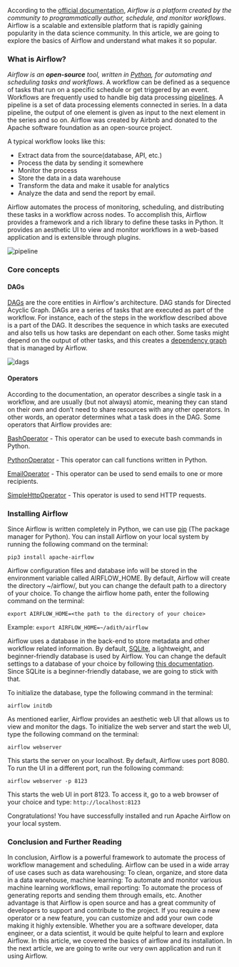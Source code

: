 
According to the [official documentation](https://airflow.apache.org/), *Airflow is a platform created by the community to programmatically author, schedule, and monitor workflows*. Airflow is a scalable and extensible platform that is rapidly gaining popularity in the data science community. In this article, we are going to explore the basics of Airflow and understand what makes it so popular. 

### What is Airflow?

*Airflow is an **open-source** tool, written in [Python](https://www.python.org), for automating and scheduling tasks and workflows*. A workflow can be defined as a sequence of tasks that run on a specific schedule or get triggered by an event. Workflows are frequently used to handle big data processing [pipelines](https://www.alooma.com/blog/what-is-a-data-pipeline). A pipeline is a set of data processing elements connected in series. In a data pipeline, the output of one element is given as input to the next element in the series and so on. Airflow was created by Airbnb and donated to the Apache software foundation as an open-source project. 


A typical workflow looks like this: 
<ul>
<li>Extract data from the source(database, API, etc.)</li>
<li>Process the data by sending it somewhere</li>
<li>Monitor the process</li>
<li>Store the data in a data warehouse</li>
<li>Transform the data and make it usable for analytics</li>
<li>Analyze the data and send the report by email.</li>
</ul>

Airflow automates the process of monitoring, scheduling, and distributing these tasks in a workflow across nodes. To accomplish this, Airflow provides a framework and a rich library to define these tasks in Python. It provides an aesthetic UI to view and monitor workflows in a web-based application and is extensible through plugins. 

![pipeline](/engineering-education/introduction-to-airflow/pipelines.png)

### Core concepts

#### DAGs

[DAGs](https://en.wikipedia.org/wiki/Directed_acyclic_graph) are the core entities in Airflow's architecture. DAG stands for Directed Acyclic Graph. DAGs are a series of tasks that are executed as part of the workflow. For instance, each of the steps in the workflow described above is a part of the DAG. It describes the sequence in which tasks are executed and also tells us how tasks are dependant on each other. Some tasks might depend on the output of other tasks, and this creates a [dependency graph](https://en.wikipedia.org/wiki/Dependency_graph) that is managed by Airflow.  

![dags](/engineering-education/introduction-to-airflow/dag.png)

#### Operators

According to the documentation, an operator describes a single task in a workflow, and are usually (but not always) atomic, meaning they can stand on their own and don’t need to share resources with any other operators. In other words, an operator determines what a task does in the DAG. Some operators that Airflow provides are:

[BashOperator](https://airflow.apache.org/docs/stable/_api/airflow/operators/bash_operator/index.html#airflow.operators.bash_operator.BashOperator) - This operator can be used to execute bash commands in Python.

[PythonOperator](https://airflow.apache.org/docs/stable/_api/airflow/operators/python_operator/index.html#airflow.operators.python_operator.PythonOperator) - This operator can call functions written in Python.

[EmailOperator](https://airflow.apache.org/docs/stable/_api/airflow/operators/email_operator/index.html#airflow.operators.email_operator.EmailOperator) - This operator can be used to send emails to one or more recipients. 

[SimpleHttpOperator](https://airflow.apache.org/docs/stable/_api/airflow/operators/http_operator/index.html#airflow.operators.http_operator.SimpleHttpOperator) - This operator is used to send HTTP requests. 

### Installing Airflow

Since Airflow is written completely in Python, we can use [pip](https://pip.pypa.io/en/stable/) (The package manager for Python). You can install Airflow on your local system by running the following command on the terminal:

`pip3 install apache-airflow`

Airflow configuration files and database info will be stored in the environment variable called AIRFLOW_HOME. By default, Airflow will create the directory ~/airflow/, but you can change the default path to a directory of your choice. To change the airflow home path, enter the following command on the terminal:

`export AIRFLOW_HOME=<the path to the directory of your choice>`

Example: `export AIRFLOW_HOME=~/adith/airflow`

Airflow uses a database in the back-end to store metadata and other workflow related information. By default, [SQLite](https://www.sqlite.org/index.html), a lightweight, and beginner-friendly database is used by Airflow. You can change the default settings to a database of your choice by following [this documentation](https://airflow.apache.org/docs/stable/howto/initialize-database.html). Since SQLite is a beginner-friendly database, we are going to stick with that. 

To initialize the database, type the following command in the terminal:

`airflow initdb`

As mentioned earlier, Airflow provides an aesthetic web UI that allows us to view and monitor the dags. To initialize the web server and start the web UI, type the following command on the terminal:

`airflow webserver` 

This starts the server on your localhost. By default, Airflow uses port 8080. To run the UI in a different port, run the following command:

`airflow webserver -p 8123`

This starts the web UI in port 8123. To access it, go to a web browser of your choice and type: `http://localhost:8123`

Congratulations! You have successfully installed and run Apache Airflow on your local system.

### Conclusion and Further Reading

In conclusion, Airflow is a powerful framework to automate the process of workflow management and scheduling. Airflow can be used in a wide array of use cases such as data warehousing: To clean, organize, and store data in a data warehouse, machine learning: To automate and monitor various machine learning workflows, email reporting: To automate the process of generating reports and sending them through emails, etc. Another advantage is that Airflow is open source and has a great community of developers to support and contribute to the project. If you require a new operator or a new feature, you can customize and add your own code making it highly extensible. Whether you are a software developer, data engineer, or a data scientist, it would be quite helpful to learn and explore Airflow. In this article, we covered the basics of airflow and its installation. In the next article, we are going to write our very own application and run it using Airflow. 






